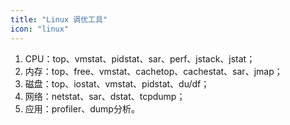 ```yaml
---
title: "Linux 调优工具"
icon: "linux"
---
```



1. CPU：top、vmstat、pidstat、sar、perf、jstack、jstat；
1. 内存：top、free、vmstat、cachetop、cachestat、sar、jmap；
1. 磁盘：top、iostat、vmstat、pidstat、du/df；
1. 网络：netstat、sar、dstat、tcpdump；
1. 应用：profiler、dump分析。